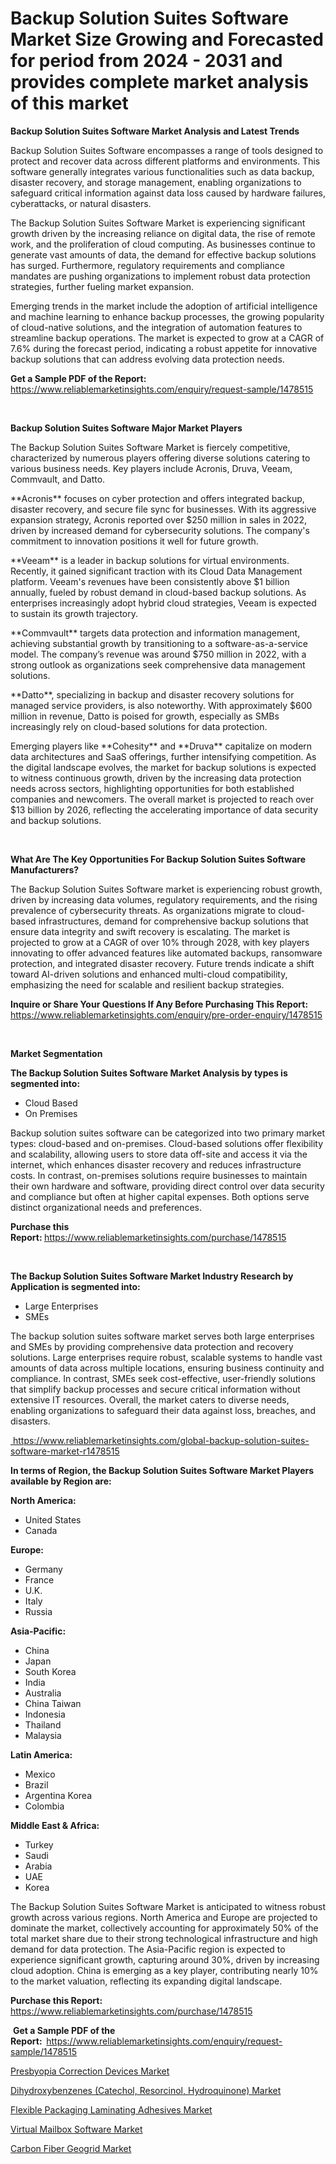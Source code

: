 <p><h1>Backup Solution Suites Software Market Size Growing and Forecasted for period from 2024 - 2031 and provides complete market analysis of this market</h1></p><p><strong>Backup Solution Suites Software Market Analysis and Latest Trends</strong></p>
<p><p>Backup Solution Suites Software encompasses a range of tools designed to protect and recover data across different platforms and environments. This software generally integrates various functionalities such as data backup, disaster recovery, and storage management, enabling organizations to safeguard critical information against data loss caused by hardware failures, cyberattacks, or natural disasters.</p><p>The Backup Solution Suites Software Market is experiencing significant growth driven by the increasing reliance on digital data, the rise of remote work, and the proliferation of cloud computing. As businesses continue to generate vast amounts of data, the demand for effective backup solutions has surged. Furthermore, regulatory requirements and compliance mandates are pushing organizations to implement robust data protection strategies, further fueling market expansion. </p><p>Emerging trends in the market include the adoption of artificial intelligence and machine learning to enhance backup processes, the growing popularity of cloud-native solutions, and the integration of automation features to streamline backup operations. The market is expected to grow at a CAGR of 7.6% during the forecast period, indicating a robust appetite for innovative backup solutions that can address evolving data protection needs.</p></p>
<p><strong>Get a Sample PDF of the Report:&nbsp;</strong> <a href="https://www.reliablemarketinsights.com/enquiry/request-sample/1478515?utm_campaign=1549&utm_medium=2&utm_source=Github&utm_content=ia&utm_term=13102024&utm_id=backup-solution-suites-software">https://www.reliablemarketinsights.com/enquiry/request-sample/1478515</a></p>
<p>&nbsp;</p>
<p><strong>Backup Solution Suites Software Major Market Players</strong></p>
<p><p>The Backup Solution Suites Software Market is fiercely competitive, characterized by numerous players offering diverse solutions catering to various business needs. Key players include Acronis, Druva, Veeam, Commvault, and Datto. </p><p>**Acronis** focuses on cyber protection and offers integrated backup, disaster recovery, and secure file sync for businesses. With its aggressive expansion strategy, Acronis reported over $250 million in sales in 2022, driven by increased demand for cybersecurity solutions. The company's commitment to innovation positions it well for future growth.</p><p>**Veeam** is a leader in backup solutions for virtual environments. Recently, it gained significant traction with its Cloud Data Management platform. Veeam's revenues have been consistently above $1 billion annually, fueled by robust demand in cloud-based backup solutions. As enterprises increasingly adopt hybrid cloud strategies, Veeam is expected to sustain its growth trajectory.</p><p>**Commvault** targets data protection and information management, achieving substantial growth by transitioning to a software-as-a-service model. The company’s revenue was around $750 million in 2022, with a strong outlook as organizations seek comprehensive data management solutions.</p><p>**Datto**, specializing in backup and disaster recovery solutions for managed service providers, is also noteworthy. With approximately $600 million in revenue, Datto is poised for growth, especially as SMBs increasingly rely on cloud-based solutions for data protection.</p><p>Emerging players like **Cohesity** and **Druva** capitalize on modern data architectures and SaaS offerings, further intensifying competition. As the digital landscape evolves, the market for backup solutions is expected to witness continuous growth, driven by the increasing data protection needs across sectors, highlighting opportunities for both established companies and newcomers. The overall market is projected to reach over $13 billion by 2026, reflecting the accelerating importance of data security and backup solutions.</p></p>
<p>&nbsp;</p>
<p><strong>What Are The Key Opportunities For Backup Solution Suites Software Manufacturers?</strong></p>
<p><p>The Backup Solution Suites Software market is experiencing robust growth, driven by increasing data volumes, regulatory requirements, and the rising prevalence of cybersecurity threats. As organizations migrate to cloud-based infrastructures, demand for comprehensive backup solutions that ensure data integrity and swift recovery is escalating. The market is projected to grow at a CAGR of over 10% through 2028, with key players innovating to offer advanced features like automated backups, ransomware protection, and integrated disaster recovery. Future trends indicate a shift toward AI-driven solutions and enhanced multi-cloud compatibility, emphasizing the need for scalable and resilient backup strategies.</p></p>
<p><strong>Inquire or Share Your Questions If Any Before Purchasing This Report:</strong> <a href="https://www.reliablemarketinsights.com/enquiry/pre-order-enquiry/1478515?utm_campaign=1549&utm_medium=2&utm_source=Github&utm_content=ia&utm_term=13102024&utm_id=backup-solution-suites-software">https://www.reliablemarketinsights.com/enquiry/pre-order-enquiry/1478515</a></p>
<p>&nbsp;</p>
<p><strong>Market Segmentation</strong></p>
<p><strong>The Backup Solution Suites Software Market Analysis by types is segmented into:</strong></p>
<p><ul><li>Cloud Based</li><li>On Premises</li></ul></p>
<p><p>Backup solution suites software can be categorized into two primary market types: cloud-based and on-premises. Cloud-based solutions offer flexibility and scalability, allowing users to store data off-site and access it via the internet, which enhances disaster recovery and reduces infrastructure costs. In contrast, on-premises solutions require businesses to maintain their own hardware and software, providing direct control over data security and compliance but often at higher capital expenses. Both options serve distinct organizational needs and preferences.</p></p>
<p><strong>Purchase this Report:&nbsp;</strong><a href="https://www.reliablemarketinsights.com/purchase/1478515?utm_campaign=1549&utm_medium=2&utm_source=Github&utm_content=ia&utm_term=13102024&utm_id=backup-solution-suites-software">https://www.reliablemarketinsights.com/purchase/1478515</a></p>
<p>&nbsp;</p>
<p><strong>The Backup Solution Suites Software Market Industry Research by Application is segmented into:</strong></p>
<p><ul><li>Large Enterprises</li><li>SMEs</li></ul></p>
<p><p>The backup solution suites software market serves both large enterprises and SMEs by providing comprehensive data protection and recovery solutions. Large enterprises require robust, scalable systems to handle vast amounts of data across multiple locations, ensuring business continuity and compliance. In contrast, SMEs seek cost-effective, user-friendly solutions that simplify backup processes and secure critical information without extensive IT resources. Overall, the market caters to diverse needs, enabling organizations to safeguard their data against loss, breaches, and disasters.</p></p>
<p><a href="https://www.reliablemarketinsights.com/global-backup-solution-suites-software-market-r1478515?utm_campaign=1549&utm_medium=2&utm_source=Github&utm_content=ia&utm_term=13102024&utm_id=backup-solution-suites-software">&nbsp;https://www.reliablemarketinsights.com/global-backup-solution-suites-software-market-r1478515</a></p>
<p><strong>In terms of Region, the Backup Solution Suites Software Market Players available by Region are:</strong></p>
<p>
    <p> <strong> North America: </strong>
        <ul>
            <li>United States</li>
            <li>Canada</li>
        </ul>
        </p> 
    <p> <strong> Europe: </strong>
        <ul>
            <li>Germany</li>
            <li>France</li>
            <li>U.K.</li>
            <li>Italy</li>
            <li>Russia</li>
        </ul>
        </p> 
    <p> <strong> Asia-Pacific: </strong>
        <ul>
            <li>China</li>
            <li>Japan</li>
            <li>South Korea</li>
            <li>India</li>
            <li>Australia</li>
            <li>China Taiwan</li>
            <li>Indonesia</li>
            <li>Thailand</li>
            <li>Malaysia</li>
        </ul>
        </p> 
    <p> <strong> Latin America: </strong>
        <ul>
            <li>Mexico</li>
            <li>Brazil</li>
            <li>Argentina Korea</li>
            <li>Colombia</li>
        </ul>
        </p> 
    <p> <strong> Middle East & Africa: </strong>
        <ul>
            <li>Turkey</li>
            <li>Saudi</li>
            <li>Arabia</li>
            <li>UAE</li>
            <li>Korea</li>
        </ul>
    </p>
    </p>
<p><p>The Backup Solution Suites Software Market is anticipated to witness robust growth across various regions. North America and Europe are projected to dominate the market, collectively accounting for approximately 50% of the total market share due to their strong technological infrastructure and high demand for data protection. The Asia-Pacific region is expected to experience significant growth, capturing around 30%, driven by increasing cloud adoption. China is emerging as a key player, contributing nearly 10% to the market valuation, reflecting its expanding digital landscape.</p></p>
<p><strong>Purchase this Report: </strong><a href="https://www.reliablemarketinsights.com/purchase/1478515?utm_campaign=1549&utm_medium=2&utm_source=Github&utm_content=ia&utm_term=13102024&utm_id=backup-solution-suites-software">https://www.reliablemarketinsights.com/purchase/1478515</a></p>
<p>&nbsp;<strong>Get a Sample PDF of the Report:&nbsp;&nbsp;</strong><a href="https://www.reliablemarketinsights.com/enquiry/request-sample/1478515?utm_campaign=1549&utm_medium=2&utm_source=Github&utm_content=ia&utm_term=13102024&utm_id=backup-solution-suites-software">https://www.reliablemarketinsights.com/enquiry/request-sample/1478515</a></p>
<p><strong></strong></p>
<p><p><a href="https://www.linkedin.com/pulse/future-presbyopia-correction-devices-market-global-forecast-fxb5f?utm_campaign=1549&utm_medium=2&utm_source=Github&utm_content=ia&utm_term=13102024&utm_id=backup-solution-suites-software">Presbyopia Correction Devices Market</a></p><p><a href="https://www.linkedin.com/pulse/strategic-market-insights-global-dihydroxybenzenes-catechol-br1ge?utm_campaign=1549&utm_medium=2&utm_source=Github&utm_content=ia&utm_term=13102024&utm_id=backup-solution-suites-software">Dihydroxybenzenes (Catechol, Resorcinol, Hydroquinone) Market</a></p><p><a href="https://www.linkedin.com/pulse/flexible-packaging-laminating-adhesives-market-revolution-2024-lzcsf?utm_campaign=1549&utm_medium=2&utm_source=Github&utm_content=ia&utm_term=13102024&utm_id=backup-solution-suites-software">Flexible Packaging Laminating Adhesives Market</a></p><p><a href="https://github.com/mahnoor2003/Market-Research-Report-List-6/blob/main/virtual-mailbox-software-market.md?utm_campaign=1549&utm_medium=2&utm_source=Github&utm_content=ia&utm_term=13102024&utm_id=backup-solution-suites-software">Virtual Mailbox Software Market</a></p><p><a href="https://www.linkedin.com/pulse/emerging-trends-carbon-fiber-geogrid-market-detailed-overview-8q1he?utm_campaign=1549&utm_medium=2&utm_source=Github&utm_content=ia&utm_term=13102024&utm_id=backup-solution-suites-software">Carbon Fiber Geogrid Market</a></p></p>